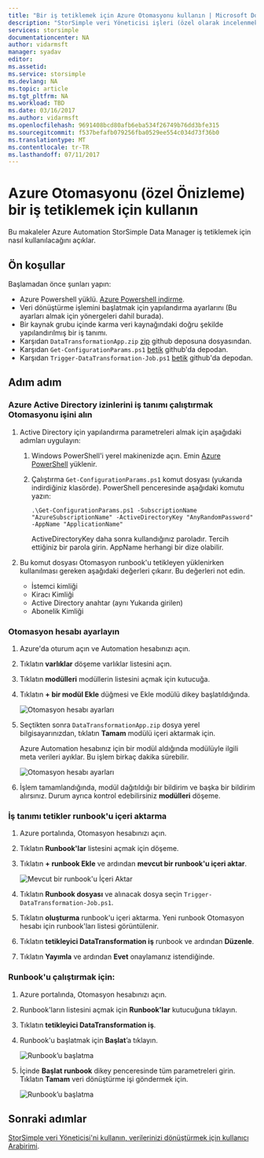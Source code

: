 ```yaml
---
title: "Bir iş tetiklemek için Azure Otomasyonu kullanın | Microsoft Docs"
description: "StorSimple veri Yöneticisi işleri (özel olarak incelenmektedir) tetiklemek için Azure Otomasyonu kullanmayı öğrenin"
services: storsimple
documentationcenter: NA
author: vidarmsft
manager: syadav
editor: 
ms.assetid: 
ms.service: storsimple
ms.devlang: NA
ms.topic: article
ms.tgt_pltfrm: NA
ms.workload: TBD
ms.date: 03/16/2017
ms.author: vidarmsft
ms.openlocfilehash: 9691408bcd80afb6eba534f26749b76dd3bfe315
ms.sourcegitcommit: f537befafb079256fba0529ee554c034d73f36b0
ms.translationtype: MT
ms.contentlocale: tr-TR
ms.lasthandoff: 07/11/2017
---
```

# <a name="use-azure-automation-to-trigger-a-job-private-preview"></a>Azure Otomasyonu (özel Önizleme) bir iş tetiklemek için kullanın

Bu makaleler Azure Automation StorSimple Data Manager iş tetiklemek için nasıl kullanılacağını açıklar.

## <a name="prerequisites"></a>Ön koşullar

Başlamadan önce şunları yapın:

*   Azure Powershell yüklü. [Azure Powershell indirme](https://azure.microsoft.com/documentation/articles/powershell-install-configure/).
*   Veri dönüştürme işlemini başlatmak için yapılandırma ayarlarını (Bu ayarları almak için yönergeleri dahil burada).
*   Bir kaynak grubu içinde karma veri kaynağındaki doğru şekilde yapılandırılmış bir iş tanımı.
*   Karşıdan `DataTransformationApp.zip` [zip](https://github.com/Azure-Samples/storsimple-dotnet-data-manager-get-started/raw/master/Azure%20Automation%20For%20Data%20Manager/DataTransformationApp.zip) github deposuna dosyasından.
*   Karşıdan `Get-ConfigurationParams.ps1` [betik](https://github.com/Azure-Samples/storsimple-dotnet-data-manager-get-started/blob/master/Azure%20Automation%20For%20Data%20Manager/Get-ConfigurationParams.ps1) github'da depodan.
*   Karşıdan `Trigger-DataTransformation-Job.ps1` [betik](https://github.com/Azure-Samples/storsimple-dotnet-data-manager-get-started/blob/master/Azure%20Automation%20For%20Data%20Manager/Trigger-DataTransformation-Job.ps1) github'da depodan.

## <a name="step-by-step"></a>Adım adım

### <a name="get-azure-active-directory-permissions-for-the-automation-job-to-run-the-job-definition"></a>Azure Active Directory izinlerini iş tanımı çalıştırmak Otomasyonu işini alın

1. Active Directory için yapılandırma parametreleri almak için aşağıdaki adımları uygulayın:

    1. Windows PowerShell'i yerel makinenizde açın. Emin [Azure PowerShell](https://azure.microsoft.com/downloads/) yüklenir.
    1. Çalıştırma `Get-ConfigurationParams.ps1` komut dosyası (yukarıda indirdiğiniz klasörde). PowerShell penceresinde aşağıdaki komutu yazın:

        ```
        .\Get-ConfigurationParams.ps1 -SubscriptionName "AzureSubscriptionName" -ActiveDirectoryKey "AnyRandomPassword" -AppName "ApplicationName"
         ```

        ActiveDirectoryKey daha sonra kullandığınız paroladır. Tercih ettiğiniz bir parola girin. AppName herhangi bir dize olabilir.

2. Bu komut dosyası Otomasyon runbook'u tetikleyen yüklenirken kullanılması gereken aşağıdaki değerleri çıkarır. Bu değerleri not edin.

    - İstemci kimliği
    - Kiracı Kimliği
    - Active Directory anahtar (aynı Yukarıda girilen)
    - Abonelik Kimliği

### <a name="set-up-the-automation-account"></a>Otomasyon hesabı ayarlayın

1. Azure'da oturum açın ve Automation hesabınızı açın.
2. Tıklatın **varlıklar** döşeme varlıklar listesini açın.
3. Tıklatın **modülleri** modüllerin listesini açmak için kutucuğa.
4. Tıklatın **+ bir modül Ekle** düğmesi ve Ekle modülü dikey başlatıldığında.

    ![Otomasyon hesabı ayarları](./media/storsimple-data-manager-job-using-automation/add-module1m.png)

5. Seçtikten sonra `DataTransformationApp.zip` dosya yerel bilgisayarınızdan, tıklatın **Tamam** modülü içeri aktarmak için.

   Azure Automation hesabınız için bir modül aldığında modülüyle ilgili meta verileri ayıklar. Bu işlem birkaç dakika sürebilir.

   ![Otomasyon hesabı ayarları](./media/storsimple-data-manager-job-using-automation/add-module2m.png)

   

6. İşlem tamamlandığında, modül dağıtıldığı bir bildirim ve başka bir bildirim alırsınız.  Durum ayrıca kontrol edebilirsiniz **modülleri** döşeme.

### <a name="to-import-the-runbook-that-triggers-the-job-definition"></a>İş tanımı tetikler runbook'u içeri aktarma

1. Azure portalında, Otomasyon hesabınızı açın.
2. Tıklatın **Runbook'lar** listesini açmak için döşeme.
3. Tıklatın **+ runbook Ekle** ve ardından **mevcut bir runbook'u içeri aktar**.

   ![Mevcut bir runbook'u İçeri Aktar](./media/storsimple-data-manager-job-using-automation/import-a-runbook.png)

4. Tıklatın **Runbook dosyası** ve alınacak dosya seçin `Trigger-DataTransformation-Job.ps1`.
5. Tıklatın **oluşturma** runbook'u içeri aktarma. Yeni runbook Otomasyon hesabı için runbook'ları listesi görüntülenir.
7. Tıklatın **tetikleyici DataTransformation iş** runbook ve ardından **Düzenle**.
8. Tıklatın **Yayımla** ve ardından **Evet** onaylamanız istendiğinde.


### <a name="to-run-the-runbook"></a>Runbook'u çalıştırmak için:
1. Azure portalında, Otomasyon hesabınızı açın.
2. Runbook'ların listesini açmak için **Runbook'lar** kutucuğuna tıklayın.
3. Tıklatın **tetikleyici DataTransformation iş**.
4. Runbook'u başlatmak için **Başlat**’a tıklayın.

   ![Runbook’u başlatma](./media/storsimple-data-manager-job-using-automation/run-runbook1m.png)

5. İçinde **Başlat runbook** dikey penceresinde tüm parametreleri girin. Tıklatın **Tamam** veri dönüştürme işi göndermek için.

   ![Runbook’u başlatma](./media/storsimple-data-manager-job-using-automation/run-runbook2m.png)


## <a name="next-steps"></a>Sonraki adımlar

[StorSimple veri Yöneticisi'ni kullanın, verilerinizi dönüştürmek için kullanıcı Arabirimi](storsimple-data-manager-ui.md).